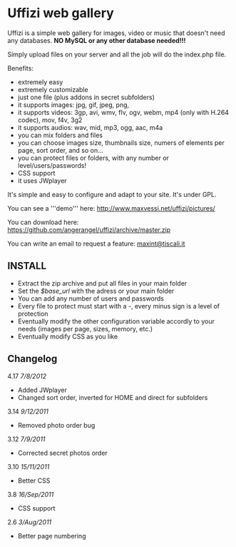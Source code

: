 Uffizi web gallery
======

Uffizi is a simple web gallery for images, video or music that doesn't need any databases. **NO MySQL or any other database needed!!!**

Simply upload files on your server and all the job will do the index.php file.

Benefits:
* extremely easy
* extremely customizable
* just one file (plus addons in secret subfolders)
* it supports images: jpg, gif, jpeg, png, 
* it supports videos: 3gp, avi, wmv, flv, ogv, webm, mp4 (only with H.264 codec), mov, f4v, 3g2
* it supports audios: wav, mid, mp3, ogg, aac, m4a
* you can mix folders and files
* you can choose images size, thumbnails size, numers of elements per page, sort order, and so on...
* you can protect files or folders, with any number or level/users/passwords!
* CSS support
* it uses JWplayer

It's simple and easy to configure and adapt to your site. It's under GPL.

You can see a '''demo''' here: http://www.maxvessi.net/uffizi/pictures/

You can download here: https://github.com/angerangel/uffizi/archive/master.zip

You can write an email to request a feature: maxint@tiscali.it

## INSTALL
* Extract the zip archive and put all files in your main folder
* Set the *$base_url* with the adress or your main folder
* You can add any number of users and passwords
* Every file to protect must start with a *-*, every minus sign is a level of protection
* Eventually modify the other configuration variable accordly to your needs (images per page, sizes, memory, etc.)
* Eventually modify CSS as you like



## Changelog
4.17  _7/8/2012_
* Added JWplayer 
* Changed sort order, inverted for HOME and direct for subfolders

3.14 _9/12/2011_
* Removed photo order bug

3.12  _7/9/2011_
* Corrected secret photos order

3.10 _15/11/2011_
* Better CSS

3.8 _16/Sep/2011_
* CSS support

2.6 _3/Aug/2011_
* Better page numbering 


